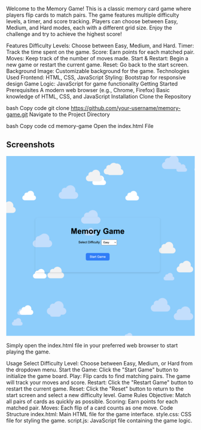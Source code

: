 Welcome to the Memory Game! This is a classic memory card game where players flip cards to match pairs. The game features multiple difficulty levels, a timer, and score tracking. Players can choose between Easy, Medium, and Hard modes, each with a different grid size. Enjoy the challenge and try to achieve the highest score!

Features
Difficulty Levels: Choose between Easy, Medium, and Hard.
Timer: Track the time spent on the game.
Score: Earn points for each matched pair.
Moves: Keep track of the number of moves made.
Start & Restart: Begin a new game or restart the current game.
Reset: Go back to the start screen.
Background Image: Customizable background for the game.
Technologies Used
Frontend: HTML, CSS, JavaScript
Styling: Bootstrap for responsive design
Game Logic: JavaScript for game functionality
Getting Started
Prerequisites
A modern web browser (e.g., Chrome, Firefox)
Basic knowledge of HTML, CSS, and JavaScript
Installation
Clone the Repository

bash
Copy code
git clone https://github.com/your-username/memory-game.git
Navigate to the Project Directory

bash
Copy code
cd memory-game
Open the index.html File
## Screenshots

![Focus Timer](./screenshots/memorygame.png)


Simply open the index.html file in your preferred web browser to start playing the game.

Usage
Select Difficulty Level: Choose between Easy, Medium, or Hard from the dropdown menu.
Start the Game: Click the "Start Game" button to initialize the game board.
Play: Flip cards to find matching pairs. The game will track your moves and score.
Restart: Click the "Restart Game" button to restart the current game.
Reset: Click the "Reset" button to return to the start screen and select a new difficulty level.
Game Rules
Objective: Match all pairs of cards as quickly as possible.
Scoring: Earn points for each matched pair.
Moves: Each flip of a card counts as one move.
Code Structure
index.html: Main HTML file for the game interface.
style.css: CSS file for styling the game.
script.js: JavaScript file containing the game logic.
